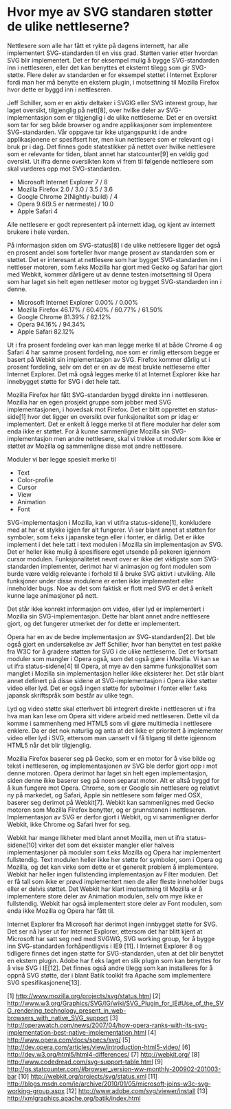 # Hvor mye av SVG standaren støtter de ulike nettleserne? #
Nettlesere som alle har fått et rykte på dagens internett, har alle implementert
SVG-standarden til en viss grad. Støtten varier etter hvordan SVG blir implementert.
Det er for eksempel mulig å bygge SVG-standarden inn i nettleseren, eller det kan
benyttes et eksternt tilegg som gir SVG-støtte. Flere deler av standarden er for
eksempel støttet i Internet Explorer fordi man her må benytte en ekstern plugin, i
motsettning til Mozilla Firefox hvor dette er byggd inn i nettleseren.

Jeff Schiller, som er en aktiv deltaker i SVGIG eller SVG interest group, har laget
oversikt, tilgjenglig på nett[8], over hvilke deler av SVG-implementasjon som er
tilgjenglig i de ulike nettleserne. Det er en oversikt som tar for seg både browser
og andre applikasjoner som implementere SVG-standarden. Vår oppgave tar ikke
utgangspunkt i de andre applikasjonene er spesifsert her, men kun nettlesere som
er relevant og i bruk pr i dag. Det finnes gode statestikker på nettet over hvilke
nettlesere som er relevante for tiden, blant annet har statcounter[9] en veldig
god oversikt. Ut ifra denne oversikten kom vi frem til følgende nettlesere som
skal vurderes opp mot SVG-standarden.

 * Microsoft Internet Explorer 7 / 8
 * Mozilla Firefox 2.0 / 3.0 / 3.5 / 3.6
 * Google Chrome 2(Nightly-build) / 4
 * Opera 9.6(9.5 er nærmeste) / 10.0
 * Apple Safari 4

Alle nettlesere er godt representert på internett idag, og kjent av internett
brukere i hele verden.

På informasjon siden om SVG-status[8] i de ulike nettlesere ligger det også en prosent
andel som forteller hvor mange prosent av standarden som er støttet. Det er interesant
at nettlesere som har bygget SVG-standarden inn i nettleser motoren, som f.eks Mozilla
har gjort med Gecko og Safari har gjort med Webkit, kommer dårligere ut av denne
testen imotsettning til Opera som har laget sin helt egen nettleser motor og bygget
SVG-standarden inn i denne.

 * Microsoft Internet Explorer 0.00% / 0.00%
 * Mozilla Firefox 46.17% / 60.40% / 60.77% / 61.50%
 * Google Chrome 81.39% / 82.12%
 * Opera 94.16% / 94.34%
 * Apple Safari 82.12%

Ut i fra prosent fordeling over kan man legge merke til at både Chrome 4 og Safari 4
har samme prosent fordeling, noe som er rimlig ettersom begge er basert på Webkit sin
implementasjon av SVG. Firefox kommer dårlig ut i prosent fordeling, selv om det er
en av de mest brukte nettleserne etter Internet Explorer. Det må også legges merke
til at Internet Explorer ikke har innebygget støtte for SVG i det hele tatt.

Mozilla Firefox har fått SVG-standarden byggd direkte inn i nettleseren. Mozilla har
en egen prosjekt gruppe som jobber med SVG implementasjonen, i hovedsak mot Firefox.
Det er blitt opprettet en status-side[1] hvor det ligger en oversikt over funksjonalitet
som pr idag er implementert. Det er enkelt å legge merke til at flere moduler har
deler som enda ikke er støttet. For å kunne sammenligne Mozilla sin SVG-implementasjon
men andre nettlesere, skal vi trekke ut moduler som ikke er støttet av Mozilla og
sammenligne disse mot andre nettlesere.

Moduler vi bør legge spesielt merke til
 * Text
 * Color-profile
 * Cursor
 * View
 * Animation
 * Font

SVG-implementasjon i Mozilla, kan vi utifra status-sidene[1], konkludere med at har et
stykke igjen før alt fungerer. Vi ser blant annet at støtten for symboler, som f.eks i
japanske tegn eller i fonter, er dårlig. Det er ikke implement i det hele tatt i text
modulen i Mozilla sin implementasjon av SVG. Det er heller ikke mulig å spesifisere eget
utsende på pekeren igjennom cursor modulen. Funksjonalitetet nevnt over er ikke det
viktigste som SVG-standarden implementer, derimot har vi animasjon og font modulen
som burde være veldig relevante i forhold til å bruke SVG aktivt i utvikling. Alle
funksjoner under disse modulene er enten ikke implementert eller inneholder bugs. 
Noe av det som faktisk er flott med SVG er det å enkelt kunne lage animasjoner på nett.

Det står ikke konrekt informasjon om video, eller lyd er implementert i Mozilla sin
SVG-implementasjon. Dette har blant annet andre nettlesere gjort, og det fungerer utmerket
der for dette er implementert. 

<Finne informasjon om lyd og bilde i SVG-implementasjon til Mozilla>

Opera har en av de bedre implementasjon av SVG-standarden[2]. Det ble også gjort en
undersøkelse av Jeff Schiller, hvor han benyttet en test pakke fra W3C for å gradere
støtten for SVG i de ulike nettleserne. Det er fortsatt moduler som mangler i Opera også,
som det også gjøre i Mozilla. Vi kan se ut ifra status-sidene[4] til Opera, at
mye av den samme funksjonalitet som manglet i Mozilla sin implementasjon heller ikke
eksisterer her. Det står blant annet definert på disse sidene at SVG-implementasjon
i Opera ikke støtter video eller lyd. Det er også ingen støtte for sybolmer i fonter
eller f.eks japansk skriftspråk som består av ulike tegn.

Lyd og video støtte skal etterhvert bli integrert direkte i nettleseren ut i fra
hva man kan lese om Opera sitt videre arbeid med nettleseren. Dette vil da komme i
sammenheng med HTML5 som vil gjøre multimedia i nettlesere enklere. Da er det nok
naturlig og anta at det ikke er prioritert å implementer video eller lyd i SVG,
ettersom man uansett vil få tilgang til dette igjennom HTML5 når det blir tilgjenglig.

Mozilla Firefox baserer seg på Gecko, som er en motor for å vise bilde og tekst i
nettleseren, og implementasjonen av SVG ble derfor gjort opp i mot denne motoren.
Opera derimot har laget sin helt egen implementasjon, siden denne ikke baserer seg
på noen separat motor. Alt er altså byggd for å kun fungere mot Opera. Chrome, som
er Google sin nettlesere og relativt ny på markedet, og Safari, Apple sin nettlesere
som følger med OSX, baserer seg derimot på Webkit[7]. Webkit kan sammenlignes med
Gecko motoren som Mozilla Firefox benytter, og er grunnstenen i nettleseren. 
Implementasjon av SVG er derfor gjort i Webkit, og vi sammenligner derfor Webkit,
ikke Chrome og Safari hver for seg.

Webkit har mange likheter med blant annet Mozilla, men ut ifra status-sidene[10] virker
det som det eksister mangler eller halveis implementasjoner på moduler som f.eks Mozilla
og Opera har implementert fullstendig. Text modulen heller ikke her støtte for symboler,
som i Opera og Mozilla, og det kan virke som dette er et generelt problem å implementere.
Webkit har heller ingen fullstending implementasjon av Filter modulen. Det er få tall
som ikke er prøvd implementert men de aller fleste inneholder bugs eller er delvis
støttet. Det Webkit har klart imotsettning til Mozilla er å implementere store deler av
Animation modulen, selv om mye ikke er fullstendig. Webkit har også implementert store
deler av Font modulen, som enda ikke Mozilla og Opera har fått til.

Internet Explorer fra Microsoft har derimot ingen innbygget støtte for SVG. Det ser nå
lyser ut for Internet Explorer, ettersom det har blitt kjent at Microsoft har satt seg ned
med SVGWG, SVG working group, for å bygge inn SVG-standarden forhåpentligvis i IE9 [11].
I Internet Explorer 8 og tidligere finnes det ingen støtte for SVG-standarden, uten at
det blir benyttet en ekstern plugin. Adobe har f.eks laget en slik plugin som kan
benyttes for å vise SVG i IE[12]. Det finnes også andre tilegg som kan installeres for å
oppnå SVG støtte, der i blant Batik toolkit fra Apache som implementere SVG
spesifikasjonene[13].

[1] http://www.mozilla.org/projects/svg/status.html
[2] http://www.w3.org/Graphics/SVG/IG/wiki/SVG_Plugin_for_IE#Use_of_the_SVG_rendering_technology_present_in_web-browsers_with_native_SVG_support
[3] http://operawatch.com/news/2007/04/how-opera-ranks-with-its-svg-implementation-best-native-implementation.html
[4] http://www.opera.com/docs/specs/svg/
[5] http://dev.opera.com/articles/view/introduction-html5-video/
[6] http://dev.w3.org/html5/html4-differences/
[7] http://webkit.org/
[8] http://www.codedread.com/svg-support-table.html
[9] http://gs.statcounter.com/#browser_version-ww-monthly-200902-201003-bar
[10] http://webkit.org/projects/svg/status.xml
[11] http://blogs.msdn.com/ie/archive/2010/01/05/microsoft-joins-w3c-svg-working-group.aspx
[12] http://www.adobe.com/svg/viewer/install
[13] http://xmlgraphics.apache.org/batik/index.html

